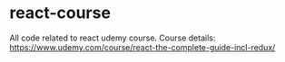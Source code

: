 # react-course
All code related to react udemy course. Course details: https://www.udemy.com/course/react-the-complete-guide-incl-redux/
